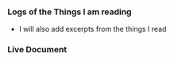 ### Logs of the Things I am reading

- I will also add excerpts from the things I read

### Live Document

